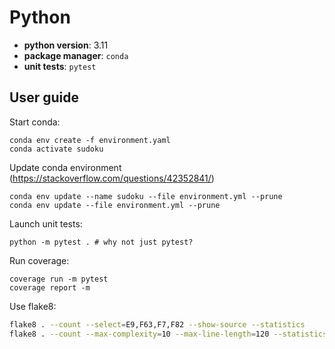 # Python


 - __python version__: 3.11
 - __package manager__: `conda`
 - __unit tests__: `pytest`


## User guide

Start conda:

```
conda env create -f environment.yaml
conda activate sudoku
```

Update conda environment (https://stackoverflow.com/questions/42352841/)
```
conda env update --name sudoku --file environment.yml --prune
conda env update --file environment.yml --prune

```

Launch unit tests:

```
python -m pytest . # why not just pytest?
```

Run coverage:
```
coverage run -m pytest
coverage report -m
```

Use flake8:
```bash
flake8 . --count --select=E9,F63,F7,F82 --show-source --statistics
flake8 . --count --max-complexity=10 --max-line-length=120 --statistics
```
